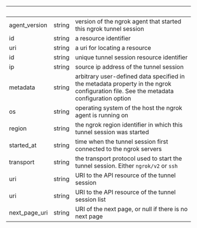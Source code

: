 <!-- Code generated for API Clients. DO NOT EDIT. -->

| &nbsp;        | &nbsp; | &nbsp;                                                                                                                                |
| ------------- | ------ | ------------------------------------------------------------------------------------------------------------------------------------- |
| agent_version | string | version of the ngrok agent that started this ngrok tunnel session                                                                     |
| id            | string | a resource identifier                                                                                                                 |
| uri           | string | a uri for locating a resource                                                                                                         |
| id            | string | unique tunnel session resource identifier                                                                                             |
| ip            | string | source ip address of the tunnel session                                                                                               |
| metadata      | string | arbitrary user-defined data specified in the metadata property in the ngrok configuration file. See the metadata configuration option |
| os            | string | operating system of the host the ngrok agent is running on                                                                            |
| region        | string | the ngrok region identifier in which this tunnel session was started                                                                  |
| started_at    | string | time when the tunnel session first connected to the ngrok servers                                                                     |
| transport     | string | the transport protocol used to start the tunnel session. Either `ngrok/v2` or `ssh`                                                   |
| uri           | string | URI to the API resource of the tunnel session                                                                                         |
| uri           | string | URI to the API resource of the tunnel session list                                                                                    |
| next_page_uri | string | URI of the next page, or null if there is no next page                                                                                |
